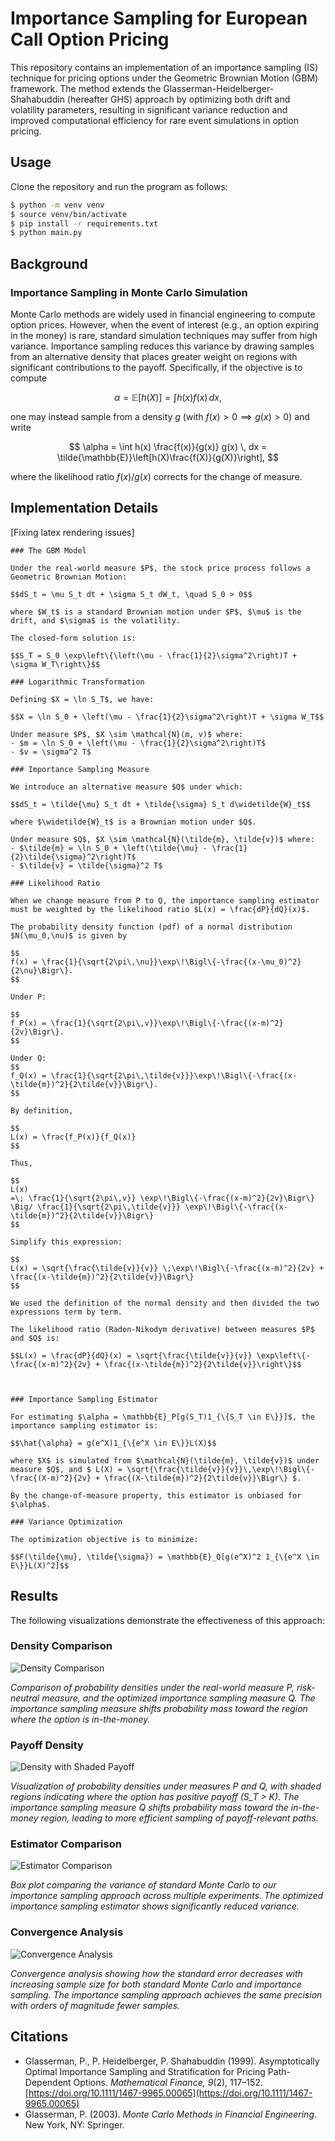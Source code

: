 # Importance Sampling for European Call Option Pricing

This repository contains an implementation of an importance sampling (IS) technique for pricing options under the Geometric Brownian Motion (GBM) framework. The method extends the Glasserman-Heidelberger-Shahabuddin (hereafter GHS) approach by optimizing both drift and volatility parameters, resulting in significant variance reduction and improved computational efficiency for rare event simulations in option pricing.

## Usage

Clone the repository and run the program as follows:

```sh
$ python -m venv venv
$ source venv/bin/activate
$ pip install -r requirements.txt
$ python main.py
```

## Background

### Importance Sampling in Monte Carlo Simulation

Monte Carlo methods are widely used in financial engineering to compute option prices. However, when the event of interest (e.g., an option expiring in the money) is rare, standard simulation techniques may suffer from high variance. Importance sampling reduces this variance by drawing samples from an alternative density that places greater weight on regions with significant contributions to the payoff. Specifically, if the objective is to compute

$$
\alpha = \mathbb{E}[h(X)] = \int h(x) f(x) \, dx,
$$

one may instead sample from a density $g$ (with $f(x) > 0 \implies g(x) > 0$) and write

$$
\alpha = \int h(x) \frac{f(x)}{g(x)} g(x) \, dx = \tilde{\mathbb{E}}\left[h(X)\frac{f(X)}{g(X)}\right],
$$

where the likelihood ratio $f(x)/g(x)$ corrects for the change of measure.

## Implementation Details

[Fixing latex rendering issues]

```
### The GBM Model

Under the real-world measure $P$, the stock price process follows a Geometric Brownian Motion:

$$dS_t = \mu S_t dt + \sigma S_t dW_t, \quad S_0 > 0$$

where $W_t$ is a standard Brownian motion under $P$, $\mu$ is the drift, and $\sigma$ is the volatility.

The closed-form solution is:

$$S_T = S_0 \exp\left\{\left(\mu - \frac{1}{2}\sigma^2\right)T + \sigma W_T\right\}$$

### Logarithmic Transformation

Defining $X = \ln S_T$, we have:

$$X = \ln S_0 + \left(\mu - \frac{1}{2}\sigma^2\right)T + \sigma W_T$$

Under measure $P$, $X \sim \mathcal{N}(m, v)$ where:
- $m = \ln S_0 + \left(\mu - \frac{1}{2}\sigma^2\right)T$
- $v = \sigma^2 T$

### Importance Sampling Measure

We introduce an alternative measure $Q$ under which:

$$dS_t = \tilde{\mu} S_t dt + \tilde{\sigma} S_t d\widetilde{W}_t$$

where $\widetilde{W}_t$ is a Brownian motion under $Q$.

Under measure $Q$, $X \sim \mathcal{N}(\tilde{m}, \tilde{v})$ where:
- $\tilde{m} = \ln S_0 + \left(\tilde{\mu} - \frac{1}{2}\tilde{\sigma}^2\right)T$
- $\tilde{v} = \tilde{\sigma}^2 T$

### Likelihood Ratio

When we change measure from P to Q, the importance sampling estimator must be weighted by the likelihood ratio $L(x) = \frac{dP}{dQ}(x)$.

The probability density function (pdf) of a normal distribution $N(\mu_0,\nu)$ is given by

$$
f(x) = \frac{1}{\sqrt{2\pi\,\nu}}\exp\!\Bigl\{-\frac{(x-\mu_0)^2}{2\nu}\Bigr\}.
$$

Under P:

$$
f_P(x) = \frac{1}{\sqrt{2\pi\,v}}\exp\!\Bigl\{-\frac{(x-m)^2}{2v}\Bigr\}.
$$

Under Q:
$$
f_Q(x) = \frac{1}{\sqrt{2\pi\,\tilde{v}}}\exp\!\Bigl\{-\frac{(x-\tilde{m})^2}{2\tilde{v}}\Bigr\}.
$$

By definition,

$$
L(x) = \frac{f_P(x)}{f_Q(x)}
$$

Thus,

$$
L(x)
=\; \frac{1}{\sqrt{2\pi\,v}} \exp\!\Bigl\{-\frac{(x-m)^2}{2v}\Bigr\} \Big/ \frac{1}{\sqrt{2\pi\,\tilde{v}}} \exp\!\Bigl\{-\frac{(x-\tilde{m})^2}{2\tilde{v}}\Bigr\}
$$

Simplify this expression:

$$
L(x) = \sqrt{\frac{\tilde{v}}{v}} \;\exp\!\Bigl\{-\frac{(x-m)^2}{2v} + \frac{(x-\tilde{m})^2}{2\tilde{v}}\Bigr\}
$$

We used the definition of the normal density and then divided the two expressions term by term.

The likelihood ratio (Radon-Nikodym derivative) between measures $P$ and $Q$ is:

$$L(x) = \frac{dP}{dQ}(x) = \sqrt{\frac{\tilde{v}}{v}} \exp\left\{-\frac{(x-m)^2}{2v} + \frac{(x-\tilde{m})^2}{2\tilde{v}}\right\}$$



### Importance Sampling Estimator

For estimating $\alpha = \mathbb{E}_P[g(S_T)1_{\{S_T \in E\}}]$, the importance sampling estimator is:

$$\hat{\alpha} = g(e^X)1_{\{e^X \in E\}}L(X)$$

where $X$ is simulated from $\mathcal{N}(\tilde{m}, \tilde{v})$ under measure $Q$, and $ L(X) = \sqrt{\frac{\tilde{v}}{v}}\,\exp\!\Bigl\{-\frac{(X-m)^2}{2v} + \frac{(X-\tilde{m})^2}{2\tilde{v}}\Bigr\} $.

By the change-of-measure property, this estimator is unbiased for $\alpha$.

### Variance Optimization

The optimization objective is to minimize:

$$F(\tilde{\mu}, \tilde{\sigma}) = \mathbb{E}_Q[g(e^X)^2 1_{\{e^X \in E\}}L(X)^2]$$
```

## Results

The following visualizations demonstrate the effectiveness of this approach:

### Density Comparison

![Density Comparison](figures/density_comparison.png)

*Comparison of probability densities under the real-world measure P, risk-neutral measure, and the optimized importance sampling measure Q. The importance sampling measure shifts probability mass toward the region where the option is in-the-money.*

### Payoff Density

![Density with Shaded Payoff](figures/density_comparison_shaded.png)

*Visualization of probability densities under measures P and Q, with shaded regions indicating where the option has positive payoff (S_T > K). The importance sampling measure Q shifts probability mass toward the in-the-money region, leading to more efficient sampling of payoff-relevant paths.*

### Estimator Comparison

![Estimator Comparison](figures/estimator_comparison.png)

*Box plot comparing the variance of standard Monte Carlo to our importance sampling approach across multiple experiments. The optimized importance sampling estimator shows significantly reduced variance.*

### Convergence Analysis

![Convergence Analysis](figures/convergence_analysis.png)

*Convergence analysis showing how the standard error decreases with increasing sample size for both standard Monte Carlo and importance sampling. The importance sampling approach achieves the same precision with orders of magnitude fewer samples.*

## Citations

- Glasserman, P., P. Heidelberger, P. Shahabuddin (1999). Asymptotically Optimal Importance Sampling and Stratification for Pricing Path-Dependent Options. *Mathematical Finance, 9*(2), 117–152. [https://doi.org/10.1111/1467-9965.00065](https://doi.org/10.1111/1467-9965.00065)
- Glasserman, P. (2003). *Monte Carlo Methods in Financial Engineering*. New York, NY: Springer.

